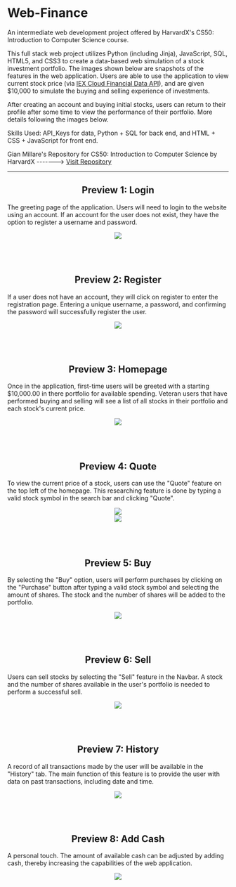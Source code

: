 # Web-Finance

An intermediate web development project offered by HarvardX's CS50: Introduction to Computer Science course.

This full stack web project utilizes Python (including Jinja), JavaScript, SQL, HTML5, and CSS3 to create a data-based web simulation of a stock investment portfolio. The images shown below are snapshots of the features in the web application. Users are able to use the application to view current stock price (via [IEX Cloud Financial Data API](https://iexcloud.io/?gclid=CjwKCAjw5Kv7BRBSEiwAXGDElUW_WBda7mvhwjNMtXoZkzVZmtxiACpAbGi2HUYwqAGJ_wgkkt1qmhoCZ4UQAvD_BwE)), and are given $10,000 to simulate the buying and selling experience of investments.

After creating an account and buying initial stocks, users can return to their profile after some time to view the performance of their portfolio. More details following the images below.

Skills Used: API_Keys for data, Python + SQL for back end, and HTML + CSS + JavaScript for front end.

Gian Millare's Repository for CS50: Introduction to Computer Science by HarvardX -------> [Visit Repository](https://github.com/gianmillare/CS50-Introduction-to-Computer-Science)

<hr>

<h2 align="center">Preview 1: Login</h2>
<p>The greeting page of the application. Users will need to login to the website using an account. If an account for the user does not exist, they have the option to register a username and password.</p>

<div align="center">
<img src="images/login.png">
</div>

<br>
<br>
<br>

<h2 align="center">Preview 2: Register</h2>
<p>If a user does not have an account, they will click on register to enter the registration page. Entering a unique username, a password, and confirming the password will successfully register the user.</p>

<div align="center">
<img src="images/register.png">
</div>

<br>
<br>
<br>

<h2 align="center">Preview 3: Homepage</h2>
<p>Once in the application, first-time users will be greeted with a starting $10,000.00 in there portfolio for available spending. Veteran users that have performed buying and selling will see a list of all stocks in their portfolio and each stock's current price.</p>

<div align="center">
<img src="images/index.png">
</div>

<br>
<br>
<br>

<h2 align="center">Preview 4: Quote</h2>
<p>To view the current price of a stock, users can use the "Quote" feature on the top left of the homepage. This researching feature is done by typing a valid stock symbol in the search bar and clicking "Quote".</p>

<div align="center">
<img src="images/quote1.png">
</div>

<div align="center">
<img src="images/quote2.png">
</div>

<br>
<br>
<br>

<h2 align="center">Preview 5: Buy</h2>
<p>By selecting the "Buy" option, users will perform purchases by clicking on the "Purchase" button after typing a valid stock symbol and selecting the amount of shares. The stock and the number of shares will be added to the portfolio.</p>

<div align="center">
<img src="images/buy.png">
</div>

<br>
<br>
<br>

<h2 align="center">Preview 6: Sell</h2>
<p>Users can sell stocks by selecting the "Sell" feature in the Navbar. A stock and the number of shares available in the user's portfolio is needed to perform a successful sell.</p>

<div align="center">
<img src="images/sell.png">
</div>

<br>
<br>
<br>

<h2 align="center">Preview 7: History</h2>
<p>A record of all transactions made by the user will be available in the "History" tab. The main function of this feature is to provide the user with data on past transactions, including date and time.</p>

<div align="center">
<img src="images/history.png">
</div>

<br>
<br>
<br>

<h2 align="center">Preview 8: Add Cash</h2>
<p>A personal touch. The amount of available cash can be adjusted by adding cash, thereby increasing the capabilities of the web application.</p>

<div align="center">
<img src="images/addcash.png">
</div>
